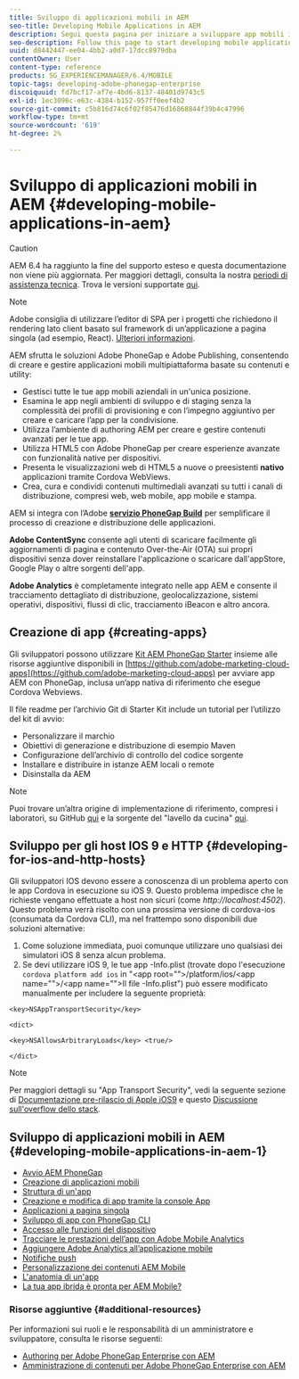 ```yaml
---
title: Sviluppo di applicazioni mobili in AEM
seo-title: Developing Mobile Applications in AEM
description: Segui questa pagina per iniziare a sviluppare app mobili in AEM utilizzando Adobe PhoneGap Enterprise.
seo-description: Follow this page to start developing mobile application in AEM using Adobe PhoneGap Enterprise.
uuid: d8442447-ee04-4bb2-a0d7-17dcc8979dba
contentOwner: User
content-type: reference
products: SG_EXPERIENCEMANAGER/6.4/MOBILE
topic-tags: developing-adobe-phonegap-enterprise
discoiquuid: fd7bcf17-af7e-4bd6-8137-48401d9743c5
exl-id: 1ec3096c-e63c-4384-b152-957ff0eef4b2
source-git-commit: c5b816d74c6f02f85476d16868844f39b4c47996
workflow-type: tm+mt
source-wordcount: '619'
ht-degree: 2%

---
```


# Sviluppo di applicazioni mobili in AEM {#developing-mobile-applications-in-aem}

>[!CAUTION]
>
>AEM 6.4 ha raggiunto la fine del supporto esteso e questa documentazione non viene più aggiornata. Per maggiori dettagli, consulta la nostra [periodi di assistenza tecnica](https://helpx.adobe.com/it/support/programs/eol-matrix.html). Trova le versioni supportate [qui](https://experienceleague.adobe.com/docs/).

>[!NOTE]
>
>Adobe consiglia di utilizzare l’editor di SPA per i progetti che richiedono il rendering lato client basato sul framework di un’applicazione a pagina singola (ad esempio, React). [Ulteriori informazioni](/help/sites-developing/spa-overview.md).

AEM sfrutta le soluzioni Adobe PhoneGap e Adobe Publishing, consentendo di creare e gestire applicazioni mobili multipiattaforma basate su contenuti e utility:

* Gestisci tutte le tue app mobili aziendali in un&#39;unica posizione.
* Esamina le app negli ambienti di sviluppo e di staging senza la complessità dei profili di provisioning e con l’impegno aggiuntivo per creare e caricare l’app per la condivisione.
* Utilizza l’ambiente di authoring AEM per creare e gestire contenuti avanzati per le tue app.
* Utilizza HTML5 con Adobe PhoneGap per creare esperienze avanzate con funzionalità native per dispositivi.
* Presenta le visualizzazioni web di HTML5 a nuove o preesistenti **nativo** applicazioni tramite Cordova WebViews.
* Crea, cura e condividi contenuti multimediali avanzati su tutti i canali di distribuzione, compresi web, web mobile, app mobile e stampa.

AEM si integra con l’Adobe **[servizio PhoneGap Build](https://build.phonegap.com/)** per semplificare il processo di creazione e distribuzione delle applicazioni.

**Adobe ContentSync** consente agli utenti di scaricare facilmente gli aggiornamenti di pagina e contenuto Over-the-Air (OTA) sui propri dispositivi senza dover reinstallare l&#39;applicazione o scaricare dall&#39;appStore, Google Play o altre sorgenti dell&#39;app.

**Adobe Analytics** è completamente integrato nelle app AEM e consente il tracciamento dettagliato di distribuzione, geolocalizzazione, sistemi operativi, dispositivi, flussi di clic, tracciamento iBeacon e altro ancora.

## Creazione di app {#creating-apps}

Gli sviluppatori possono utilizzare [Kit AEM PhoneGap Starter](https://github.com/Adobe-Marketing-Cloud/aem-phonegap-starter-kit) insieme alle risorse aggiuntive disponibili in [https://github.com/adobe-marketing-cloud-apps](https://github.com/adobe-marketing-cloud-apps) per avviare app AEM con PhoneGap, inclusa un’app nativa di riferimento che esegue Cordova Webviews.

Il file readme per l’archivio Git di Starter Kit include un tutorial per l’utilizzo del kit di avvio:

* Personalizzare il marchio
* Obiettivi di generazione e distribuzione di esempio Maven
* Configurazione dell’archivio di controllo del codice sorgente
* Installare e distribuire in istanze AEM locali o remote
* Disinstalla da AEM

>[!NOTE]
>
>Puoi trovare un’altra origine di implementazione di riferimento, compresi i laboratori, su GitHub [qui](https://github.com/adobe-marketing-cloud-apps) e la sorgente del &quot;lavello da cucina&quot; [qui](https://github.com/blefebvre/aem-phonegap-kitchen-sink).

## Sviluppo per gli host IOS 9 e HTTP {#developing-for-ios-and-http-hosts}

Gli sviluppatori IOS devono essere a conoscenza di un problema aperto con le app Cordova in esecuzione su iOS 9. Questo problema impedisce che le richieste vengano effettuate a host non sicuri (come *http://localhost:4502*). Questo problema verrà risolto con una prossima versione di cordova-ios (consumata da Cordova CLI), ma nel frattempo sono disponibili due soluzioni alternative:

1. Come soluzione immediata, puoi comunque utilizzare uno qualsiasi dei simulatori iOS 8 senza alcun problema.
1. Se devi utilizzare iOS 9, le tue app -Info.plist (trovate dopo l&#39;esecuzione `cordova platform add ios` in &quot;&lt;app root=&quot;&quot;>/platform/ios/&lt;app name=&quot;&quot;>/&lt;app name=&quot;&quot;>Il file -Info.plist&quot;) può essere modificato manualmente per includere la seguente proprietà:

```
<key>NSAppTransportSecurity</key>

<dict>

<key>NSAllowsArbitraryLoads</key> <true/>

</dict>
```

>[!NOTE]
>
>Per maggiori dettagli su &quot;App Transport Security&quot;, vedi la seguente sezione di [Documentazione pre-rilascio di Apple iOS9](https://developer.apple.com/library/prerelease/ios/releasenotes/General/WhatsNewIniOS/Articles/iOS9.html#//apple_ref/doc/uid/TP40016198-SW14) e questo [Discussione sull&#39;overflow dello stack](https://stackoverflow.com/questions/30751053/ios9-ats-what-about-html5-based-apps/).

## Sviluppo di applicazioni mobili in AEM {#developing-mobile-applications-in-aem-1}

* [Avvio AEM PhoneGap](/help/mobile/starting-aem-phonegap-app.md)
* [Creazione di applicazioni mobili](/help/mobile/building-app-mobile-phonegap.md)
* [Struttura di un&#39;app](/help/mobile/phonegap-structure-an-app.md)
* [Creazione e modifica di app tramite la console App](/help/mobile/phonegap-apps-console.md)
* [Applicazioni a pagina singola](/help/mobile/phonegap-single-page-applications.md)
* [Sviluppo di app con PhoneGap CLI](/help/mobile/phonegap-apps-pg-cli.md)
* [Accesso alle funzioni del dispositivo](/help/mobile/phonegap-access-device-features.md)
* [Tracciare le prestazioni dell’app con Adobe Mobile Analytics](/help/mobile/phonegap-intro-to-app-analytics.md)
* [Aggiungere Adobe Analytics all’applicazione mobile](/help/mobile/phonegap-add-analytics-to-apps.md)
* [Notifiche push](/help/mobile/phonegap-push-notifications.md)
* [Personalizzazione dei contenuti AEM Mobile](/help/mobile/phonegap-aem-mobile-content-personalization.md)
* [L&#39;anatomia di un&#39;app](/help/mobile/phonegap-apps-arch.md)
* [La tua app ibrida è pronta per AEM Mobile?](/help/mobile/phonegap-adding-content-to-imported-app.md)

### Risorse aggiuntive {#additional-resources}

Per informazioni sui ruoli e le responsabilità di un amministratore e sviluppatore, consulta le risorse seguenti:

* [Authoring per Adobe PhoneGap Enterprise con AEM](/help/mobile/phonegap.md)
* [Amministrazione di contenuti per Adobe PhoneGap Enterprise con AEM](/help/mobile/administer-phonegap.md)
